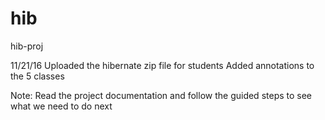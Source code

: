 # hib
hib-proj

11/21/16
Uploaded the hibernate zip file for students
  Added annotations to the 5 classes
  
Note: Read the project documentation and follow the guided steps to see what we need to do next
